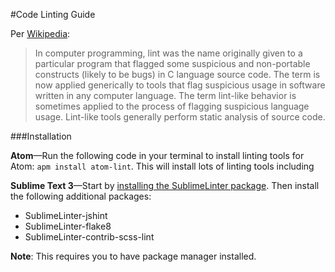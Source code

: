
#Code Linting Guide

Per [Wikipedia](http://en.wikipedia.org/wiki/Lint_(software)):

>In computer programming, lint was the name originally given to a particular program that flagged some suspicious and non-portable constructs (likely to be bugs) in C language source code. The term is now applied generically to tools that flag suspicious usage in software written in any computer language. The term lint-like behavior is sometimes applied to the process of flagging suspicious language usage. Lint-like tools generally perform static analysis of source code.

###Installation

**Atom**—Run the following code in your terminal to install linting tools for Atom: `apm install atom-lint`. This will install lots of linting tools including 

**Sublime Text 3**—Start by [installing the SublimeLinter package](http://sublimelinter.readthedocs.org/en/latest/installation.html#installing-via-pc). Then install the following additional packages:

* SublimeLinter-jshint
* SublimeLinter-flake8
* Sublime​Linter-contrib-scss-lint

 **Note**: This requires you to have package manager installed.